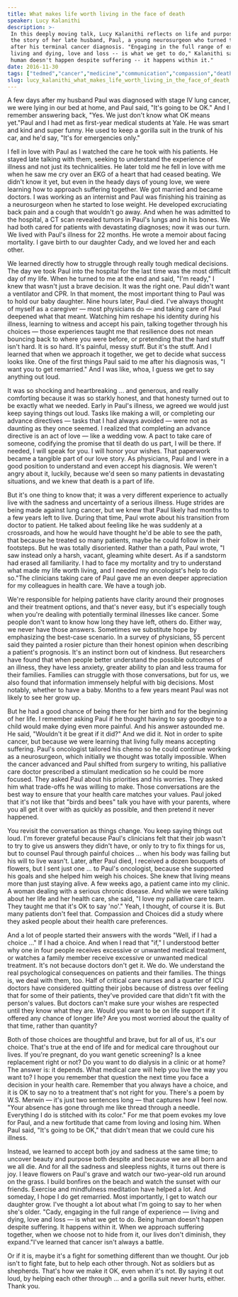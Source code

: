 ```yaml
---
title: What makes life worth living in the face of death
speaker: Lucy Kalanithi
description: >-
 In this deeply moving talk, Lucy Kalanithi reflects on life and purpose, sharing
 the story of her late husband, Paul, a young neurosurgeon who turned to writing
 after his terminal cancer diagnosis. "Engaging in the full range of experience --
 living and dying, love and loss -- is what we get to do," Kalanithi says. "Being
 human doesn't happen despite suffering -- it happens within it."
date: 2016-11-30
tags: ["tedmed","cancer","medicine","communication","compassion","death","family","health","health-care","humanity","illness","love","meditation","personal-growth","relationships","poetry","writing"]
slug: lucy_kalanithi_what_makes_life_worth_living_in_the_face_of_death
---
```


A few days after my husband Paul was diagnosed with stage IV lung cancer, we were lying in
our bed at home, and Paul said, "It's going to be OK." And I remember answering back,
"Yes. We just don't know what OK means yet."Paul and I had met as first-year medical
students at Yale. He was smart and kind and super funny. He used to keep a gorilla suit in
the trunk of his car, and he'd say, "It's for emergencies only."

I fell in love with Paul as I watched the care he took with his patients. He stayed late
talking with them, seeking to understand the experience of illness and not just its
technicalities. He later told me he fell in love with me when he saw me cry over an EKG of
a heart that had ceased beating. We didn't know it yet, but even in the heady days of
young love, we were learning how to approach suffering together. We got married and became
doctors. I was working as an internist and Paul was finishing his training as a
neurosurgeon when he started to lose weight. He developed excruciating back pain and a
cough that wouldn't go away. And when he was admitted to the hospital, a CT scan revealed
tumors in Paul's lungs and in his bones. We had both cared for patients with devastating
diagnoses; now it was our turn. We lived with Paul's illness for 22 months. He wrote a
memoir about facing mortality. I gave birth to our daughter Cady, and we loved her and
each other.

We learned directly how to struggle through really tough medical decisions. The day we
took Paul into the hospital for the last time was the most difficult day of my life. When
he turned to me at the end and said, "I'm ready," I knew that wasn't just a brave
decision. It was the right one. Paul didn't want a ventilator and CPR. In that moment, the
most important thing to Paul was to hold our baby daughter. Nine hours later, Paul
died. I've always thought of myself as a caregiver — most physicians do — and taking care
of Paul deepened what that meant. Watching him reshape his identity during his illness,
learning to witness and accept his pain, talking together through his choices — those
experiences taught me that resilience does not mean bouncing back to where you were
before, or pretending that the hard stuff isn't hard. It is so hard. It's painful, messy
stuff. But it's the stuff. And I learned that when we approach it together, we get to
decide what success looks like. One of the first things Paul said to me after his diagnosis
was, "I want you to get remarried." And I was like, whoa, I guess we get to say anything
out loud.

It was so shocking and heartbreaking ... and generous, and really comforting because it
was so starkly honest, and that honesty turned out to be exactly what we needed. Early in
Paul's illness, we agreed we would just keep saying things out loud. Tasks like making a
will, or completing our advance directives — tasks that I had always avoided — were not as
daunting as they once seemed. I realized that completing an advance directive is an act of
love — like a wedding vow. A pact to take care of someone, codifying the promise that til
death do us part, I will be there. If needed, I will speak for you. I will honor your
wishes. That paperwork became a tangible part of our love story. As physicians, Paul and I
were in a good position to understand and even accept his diagnosis. We weren't angry
about it, luckily, because we'd seen so many patients in devastating situations, and we
knew that death is a part of life.

But it's one thing to know that; it was a very different experience to actually live with
the sadness and uncertainty of a serious illness. Huge strides are being made against lung
cancer, but we knew that Paul likely had months to a few years left to live. During that
time, Paul wrote about his transition from doctor to patient. He talked about feeling like
he was suddenly at a crossroads, and how he would have thought he'd be able to see the
path, that because he treated so many patients, maybe he could follow in their footsteps.
But he was totally disoriented. Rather than a path, Paul wrote, "I saw instead only a
harsh, vacant, gleaming white desert. As if a sandstorm had erased all familiarity. I had
to face my mortality and try to understand what made my life worth living, and I needed my
oncologist's help to do so."The clinicians taking care of Paul gave me an even deeper
appreciation for my colleagues in health care. We have a tough job.

We're responsible for helping patients have clarity around their prognoses and their
treatment options, and that's never easy, but it's especially tough when you're dealing
with potentially terminal illnesses like cancer. Some people don't want to know how long
they have left, others do. Either way, we never have those answers. Sometimes we
substitute hope by emphasizing the best-case scenario. In a survey of physicians, 55
percent said they painted a rosier picture than their honest opinion when describing a
patient's prognosis. It's an instinct born out of kindness. But researchers have found
that when people better understand the possible outcomes of an illness, they have less
anxiety, greater ability to plan and less trauma for their families. Families can struggle
with those conversations, but for us, we also found that information immensely helpful
with big decisions. Most notably, whether to have a baby. Months to a few years meant Paul
was not likely to see her grow up.

But he had a good chance of being there for her birth and for the beginning of her life. I
remember asking Paul if he thought having to say goodbye to a child would make dying even
more painful. And his answer astounded me. He said, "Wouldn't it be great if it did?" And
we did it. Not in order to spite cancer, but because we were learning that living fully
means accepting suffering. Paul's oncologist tailored his chemo so he could continue
working as a neurosurgeon, which initially we thought was totally impossible. When the
cancer advanced and Paul shifted from surgery to writing, his palliative care doctor
prescribed a stimulant medication so he could be more focused. They asked Paul about his
priorities and his worries. They asked him what trade-offs he was willing to make. Those
conversations are the best way to ensure that your health care matches your values. Paul
joked that it's not like that "birds and bees" talk you have with your parents, where you
all get it over with as quickly as possible, and then pretend it never
happened.

You revisit the conversation as things change. You keep saying things out loud. I'm
forever grateful because Paul's clinicians felt that their job wasn't to try to give us
answers they didn't have, or only to try to fix things for us, but to counsel Paul through
painful choices ... when his body was failing but his will to live wasn't. Later, after
Paul died, I received a dozen bouquets of flowers, but I sent just one ... to Paul's
oncologist, because she supported his goals and she helped him weigh his choices. She knew
that living means more than just staying alive. A few weeks ago, a patient came into my
clinic. A woman dealing with a serious chronic disease. And while we were talking about
her life and her health care, she said, "I love my palliative care team. They taught me
that it's OK to say 'no'." Yeah, I thought, of course it is. But many patients don't feel
that. Compassion and Choices did a study where they asked people about their health care
preferences.

And a lot of people started their answers with the words "Well, if I had a choice ..." If
I had a choice. And when I read that "if," I understood better why one in four people
receives excessive or unwanted medical treatment, or watches a family member receive
excessive or unwanted medical treatment. It's not because doctors don't get it. We do. We
understand the real psychological consequences on patients and their families. The things
is, we deal with them, too. Half of critical care nurses and a quarter of ICU doctors have
considered quitting their jobs because of distress over feeling that for some of their
patients, they've provided care that didn't fit with the person's values. But doctors
can't make sure your wishes are respected until they know what they are. Would you want to
be on life support if it offered any chance of longer life? Are you most worried about the
quality of that time, rather than quantity?

Both of those choices are thoughtful and brave, but for all of us, it's our choice. That's
true at the end of life and for medical care throughout our lives. If you're pregnant, do
you want genetic screening? Is a knee replacement right or not? Do you want to do dialysis
in a clinic or at home? The answer is: it depends. What medical care will help you live
the way you want to? I hope you remember that question the next time you face a decision
in your health care. Remember that you always have a choice, and it is OK to say no to a
treatment that's not right for you. There's a poem by W.S. Merwin — it's just two sentences
long — that captures how I feel now. "Your absence has gone through me like thread through
a needle. Everything I do is stitched with its color." For me that poem evokes my love for
Paul, and a new fortitude that came from loving and losing him. When Paul said, "It's going
to be OK," that didn't mean that we could cure his illness.

Instead, we learned to accept both joy and sadness at the same time; to uncover beauty and
purpose both despite and because we are all born and we all die. And for all the sadness
and sleepless nights, it turns out there is joy. I leave flowers on Paul's grave and watch
our two-year-old run around on the grass. I build bonfires on the beach and watch the
sunset with our friends. Exercise and mindfulness meditation have helped a lot. And
someday, I hope I do get remarried. Most importantly, I get to watch our daughter grow.
I've thought a lot about what I'm going to say to her when she's older. "Cady, engaging in
the full range of experience — living and dying, love and loss — is what we get to do.
Being human doesn't happen despite suffering. It happens within it. When we approach
suffering together, when we choose not to hide from it, our lives don't diminish, they
expand."I've learned that cancer isn't always a battle.

Or if it is, maybe it's a fight for something different than we thought. Our job isn't to
fight fate, but to help each other through. Not as soldiers but as shepherds. That's how
we make it OK, even when it's not. By saying it out loud, by helping each other through
... and a gorilla suit never hurts, either. Thank you.

<!--
ad_duration=3.33
comment_count=59
event="TEDMED 2016"
external_start_time=0
has_talk_citation=0
intro_duration=11.82
is_subtitle_required="False"
is_talk_featured="True"
language="en"
language_swap="False"
native_language="en"
number_of_related_talks=6
number_of_speakers=1
number_of_subtitled_videos=21
number_of_tags=17
number_of_talk_download_languages=21
number_of_talk_more_resources=1
number_of_talk_recommendations=2
number_of_talks_take_actions=0
post_ad_duration=0.83
published_timestamp="2017-05-16 15:01:03"
recording_date="2016-11-30"
speaker_description="Caregiver"
speaker_is_published=1
speaker_name="Lucy Kalanithi"
talk_name="What makes life worth living in the face of death"
talk_recommendations_blurb="Check out these extra resources, curated by Lucy Kalanithi."
talks_tags=["tedmed","cancer","medicine","communication","compassion","death","family","health","health-care","humanity","illness","love","meditation","personal-growth","relationships","poetry","writing"]
talks_take_action=[]
url_audio="https://download.ted.com/talks/LucyKalanithi_2016P.mp3?apikey=acme-roadrunner"
url_photo_speaker="https://pe.tedcdn.com/images/ted/e928b186829b9f067d5f5ac0ad26c3913a6a65ea_254x191.jpg"
url_photo_talk="https://s3.amazonaws.com/talkstar-photos/uploads/b0fc5fdf-3cb9-4d58-8c81-78c6a0602bd3/LucyKalanithi_2016P-embed.jpg"
url_webpage="https://www.ted.com/talks/lucy_kalanithi_what_makes_life_worth_living_in_the_face_of_death"
video_type_name="TED Stage Talk"
-->